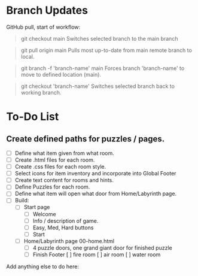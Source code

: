 # Branch Updates

GitHub pull, start of workflow:

> git checkout main
> Switches selected branch to the main branch

> git pull origin main
> Pulls most up-to-date from main remote branch to local.

> git branch -f 'branch-name' main
> Forces branch 'branch-name' to move to defined location (main).

> git checkout 'branch-name'
> Switches selected branch back to working branch.

# To-Do List

## Create defined paths for puzzles / pages.

- [ ] Define what item given from what room.
- [ ] Create .html files for each room.
- [ ] Create .css files for each room style.
- [ ] Select icons for item inventory and incorporate into Global Footer
- [ ] Create text content for rooms and hints.
- [ ] Define Puzzles for each room.
- [ ] Define what item will open what door from Home/Labyrinth page.
- [ ] Build:
  - [ ] Start page
    - [ ] Welcome
    - [ ] Info / description of game.
    - [ ] Easy, Med, Hard buttons
    - [ ] Start
  - [ ] Home/Labyrinth page 00-home.html
    - [ ] 4 puzzle doors, one grand giant door for finished puzzle
    - [ ] Finish Footer
          [ ] fire room
          [ ] air room
          [ ] water room

Add anything else to do here:
